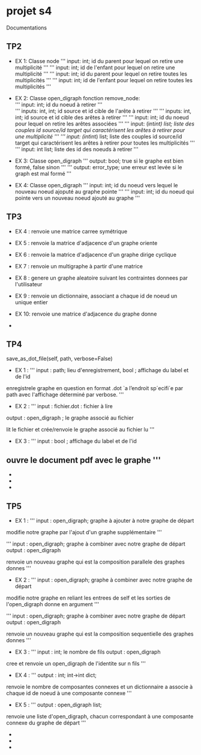 # projet s4

Documentations

## TP2

- EX 1: Classe node
'''
input: int; id du parent pour lequel on retire une multiplicité
'''
'''
input: int; id de l'enfant pour lequel on retire une multiplicité 
'''
'''
input: int; id du parent pour lequel on retire toutes les multiplicités
'''
'''
input: int; id de l'enfant pour lequel on retire toutes les multiplicités
'''   

- EX 2: Classe open_digraph
fonction remove_node:   
'''
input: int; id du noeud à retirer
'''   
'''
inputs: int, int; id source et id cible de l'arête à retirer
'''
'''
inputs: int, int; id source et id cible des arêtes à retirer
'''
'''
input: int; id du noeud pour lequel on retire les arêtes associées
'''
'''
input: (int*int) list; liste des couples id source/id target qui caractérisent les arêtes à retirer pour une multiplicité
'''
'''
input: (int*int) list; liste des couples id source/id target qui caractérisent les arêtes à retirer pour toutes les multiplicités
'''
'''
input: int list; liste des id des noeuds à retirer
'''   

- EX 3: Classe open_digraph
'''
output: bool; true si le graphe est bien formé, false sinon
'''
'''
output: error_type; une erreur est levée si le graph est mal formé
'''   

- EX 4: Classe open_digraph
'''
input: int; id du noeud vers lequel le nouveau noeud ajoputé au graphe pointe
'''
'''
input: int; id du noeud qui pointe vers un nouveau noeud ajouté au graphe
'''




## TP3

- EX 4 : 
renvoie une matrice carree symétrique

- EX 5 :
renvoie la matrice d'adjacence d'un graphe oriente

- EX 6 : 
renvoie la matrice d'adjacence d'un graphe dirige cyclique

- EX 7 : 
renvoie un multigraphe à partir d'une matrice

- EX 8 : 
genere un graphe aleatoire suivant les contraintes donnees par l'utilisateur

- EX 9 : 
renvoie un dictionnaire, associant a chaque id de noeud un unique
entier 

- EX 10:
renvoie une matrice d'adjacence du graphe donne
- 


## TP4

save_as_dot_file(self, path, verbose=False)
- EX 1 : 
''' 
input : path; lieu d'enregistrement, bool ; affichage du label et de l'id

enregistrele graphe en question en format .dot `a l’endroit sp´ecifi´e par
path avec l'affichage déterminé par verbose.
'''

- EX 2 : 
'''
input : fichier.dot : fichier à lire

output : open_digraph ; le graphe associé au fichier

lit le fichier et crée/renvoie le graphe associé au fichier lu
'''

- EX 3 : 
'''
input : bool ; affichage du label et de l'id

ouvre le document pdf avec le graphe
'''
- 
- 
- 
- 

## TP5

- EX 1 :
'''
input : open_digraph; graphe à ajouter à notre graphe de départ

modifie notre graphe par l'ajout d'un graphe supplémentaire
'''

''' 
input : open_digraph; graphe à combiner avec notre graphe de départ
output : open_digraph 

renvoie un nouveau graphe qui est la composition parallele des graphes donnes
'''

- EX 2 : 
'''
input : open_digraph; graphe à combiner avec notre graphe de départ

modifie notre graphe en reliant les entrees de self et les sorties de l'open_digraph donne en argument
'''

'''
input : open_digraph; graphe à combiner avec notre graphe de départ
output : open_digraph 

renvoie un nouveau graphe qui est la composition sequentielle des graphes donnes
'''

- EX 3 :
'''
input : int; le nombre de fils
output : open_digraph 

cree et renvoie un open_digraph de l'identite sur n fils
'''

- EX 4 : 
'''
output : int; int->int dict;

renvoie le nombre de composantes connexes et un dictionnaire a associe à chaque id de noeud à une composante connexe
'''

- EX 5 : 
'''
output : open_digraph list;

renvoie une liste d'open_digraph, chacun correspondant à une composante connexe du graphe de départ
'''

- 
- 
- 

